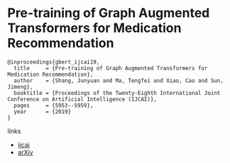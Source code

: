 # Pre-training of Graph Augmented Transformers for Medication Recommendation

```
@inproceedings{gbert_ijcai19,
  title     = {Pre-training of Graph Augmented Transformers for Medication Recommendation},
  author    = {Shang, Junyuan and Ma, Tengfei and Xiao, Cao and Sun, Jimeng},
  booktitle = {Proceedings of the Twenty-Eighth International Joint Conference on Artificial Intelligence (IJCAI)},
  pages     = {5953--5959},
  year      = {2019}
}
```

links
- [ijcai](https://www.ijcai.org/proceedings/2019/825)
- [arXiv](https://arxiv.org/abs/1906.00346)
